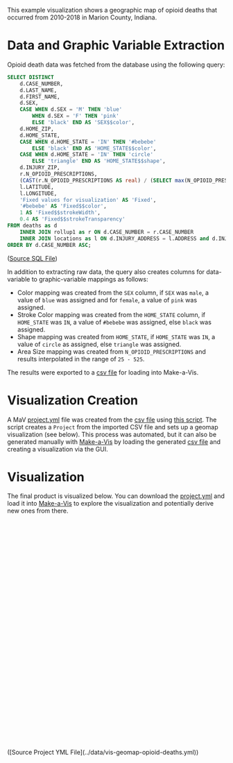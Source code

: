 This example visualization shows a geographic map of opioid deaths that occurred from 2010-2018 in Marion County, Indiana.

# Data and Graphic Variable Extraction


Opioid death data was fetched from the database using the following query:

```sql
SELECT DISTINCT
    d.CASE_NUMBER,
    d.LAST_NAME,
    d.FIRST_NAME,
    d.SEX,
    CASE WHEN d.SEX = 'M' THEN 'blue'
        WHEN d.SEX = 'F' THEN 'pink'
        ELSE 'black' END AS 'SEX$$color',
    d.HOME_ZIP,
    d.HOME_STATE,
    CASE WHEN d.HOME_STATE = 'IN' THEN '#bebebe'
        ELSE 'black' END AS 'HOME_STATE$$color',
    CASE WHEN d.HOME_STATE = 'IN' THEN 'circle'
        ELSE 'triangle' END AS 'HOME_STATE$$shape',
    d.INJURY_ZIP,
    r.N_OPIOID_PRESCRIPTIONS,
    (CAST(r.N_OPIOID_PRESCRIPTIONS AS real) / (SELECT max(N_OPIOID_PRESCRIPTIONS) FROM rollup1) * 50) + 50 AS 'N_OPIOID_PRESCRIPTIONS$$areaSize',
    l.LATITUDE,
    l.LONGITUDE,
    'Fixed values for visualization' AS 'Fixed',
    '#bebebe' AS 'Fixed$$color',
    1 AS 'Fixed$$strokeWidth',
    0.4 AS 'Fixed$$strokeTransparency'
FROM deaths as d
    INNER JOIN rollup1 as r ON d.CASE_NUMBER = r.CASE_NUMBER
    INNER JOIN locations as l ON d.INJURY_ADDRESS = l.ADDRESS and d.INJURY_CITY = l.CITY and d.INJURY_ZIP = l.ZIP
ORDER BY d.CASE_NUMBER ASC;
```
([Source SQL File](https://github.com/cns-iu/a2agc-dataset/blob/develop/src/create-vis-geomap-opioid-deaths-data.sql))

In addition to extracting raw data, the query also creates columns for data-variable to graphic-variable mappings as follows:

* Color mapping was created from the `SEX` column, if `SEX` was `male`, a value of `blue` was assigned and for `female`, a value of `pink` was assigned.   
* Stroke Color mapping was created from the `HOME_STATE` column, if `HOME_STATE` was `IN`, a value of `#bebebe` was assigned, else `black` was assigned.
* Shape mapping was created from `HOME_STATE`, if `HOME_STATE` was `IN`, a value of `circle` as assigned, else `triangle` was assigned.
* Area Size mapping was created from `N_OPIOID_PRESCRIPTIONS` and results interpolated in the range of `25 - 525`.

The results were exported to a [csv file](../data/vis-geomap-opioid-deaths.csv) for loading into Make-a-Vis.

# Visualization Creation

A MaV [project.yml](../data/vis-geomap-opioid-deaths.yml) file was created from the [csv file](../data/vis-geomap-opioid-deaths.csv) using [this script](https://github.com/cns-iu/a2agc-dataset/blob/develop/src/create-vis-geomap-opioid-deaths-project.ts). The script creates a `Project` from the imported CSV file and sets up a geomap visualization (see below). This process was automated, but it can also be generated manually with [Make-a-Vis](https://cns-iu.github.io/make-a-vis/) by loading the generated [csv file](../data/vis-geomap-opioid-deaths.csv) and creating a visualization via the GUI.

# Visualization

The final product is visualized below. You can download the [project.yml](../data/vis-geomap-opioid-deaths.yml) and load it into [Make-a-Vis](https://cns-iu.github.io/make-a-vis/) to explore the visualization and potentially derive new ones from there.

<!-- Add mav-embed javascript bundle -->
<script src="https://cdn.jsdelivr.net/npm/@dvl-fw/mav-embed@0.3.2/main-es5.js" nomodule></script> 
<script src="https://cdn.jsdelivr.net/npm/@dvl-fw/mav-embed@0.3.2/main-es2015.js" type="module"></script> 

<!-- Add a project -->
<mav-project id="proj1" href="../data/vis-geomap-opioid-deaths.yml"></mav-project>

<!-- Add a visualization referencing the project -->
<div style="height: 500px; margin: 20px;">
  <mav-visualization project="#proj1" index="0"></mav-visualization>
</div>
<div style="overflow-x: scroll">
  <mav-legend project="#proj1" orientation="horizontal" advanced="true"></mav-legend>
</div>
([Source Project YML File](../data/vis-geomap-opioid-deaths.yml))
